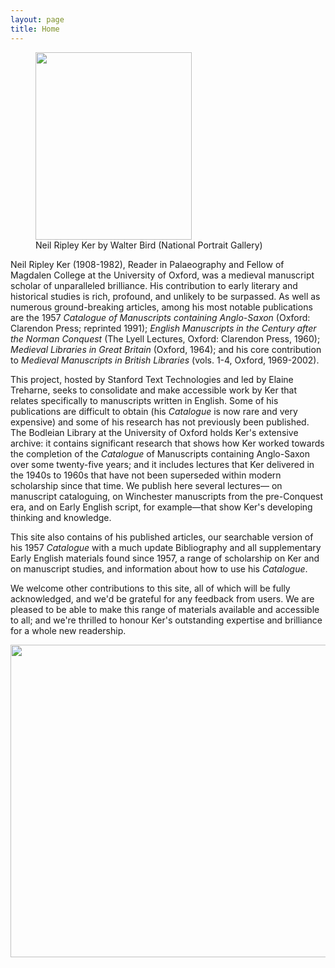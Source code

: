 ```yaml
---
layout: page
title: Home
---
```

<figure>
    <img src="https://digital-ker.github.io/images/Neil-Ripley-Ker-by-Walter-Bird.png" height=300" width="250">
    <figcaption>Neil Ripley Ker by Walter Bird (National Portrait Gallery)</figcaption>
</figure>

Neil Ripley Ker (1908-1982), Reader in Palaeography and Fellow of Magdalen
College at the University of Oxford, was a medieval manuscript scholar of
unparalleled brilliance. His contribution to early literary and historical
studies is rich, profound, and unlikely to be surpassed. As well as numerous
ground-breaking articles, among his most notable publications are the 1957
*Catalogue of Manuscripts containing Anglo-Saxon* (Oxford: Clarendon Press;
reprinted 1991); *English Manuscripts in the Century after the Norman Conquest*
(The Lyell Lectures, Oxford: Clarendon Press, 1960); *Medieval Libraries in Great
Britain* (Oxford, 1964); and his core contribution to *Medieval Manuscripts in
British Libraries* (vols. 1-4, Oxford, 1969-2002).

This project, hosted by Stanford Text Technologies and led by Elaine Treharne, 
seeks to consolidate and make accessible work by Ker that relates specifically to 
manuscripts written in English. Some of his publications are difficult to obtain
(his *Catalogue* is now rare and very expensive) and some of his research has not 
previously been published. The Bodleian Library at the University of Oxford holds 
Ker's extensive archive: it contains significant research that shows how Ker worked
towards the completion of the *Catalogue* of Manuscripts containing Anglo-Saxon
over some twenty-five years; and it includes lectures that Ker delivered in the
1940s to 1960s that have not been superseded within modern scholarship since
that time. We publish here several lectures— on manuscript cataloguing, on
Winchester manuscripts from the pre-Conquest era, and on Early English script,
for example—that show Ker's developing thinking and knowledge.

This site also contains of his published articles, our searchable version of his
1957 *Catalogue* with a much update Bibliography and all supplementary Early English
materials found since 1957, a range of scholarship on Ker and on manuscript studies,
and information about how to use his *Catalogue*.

We welcome other contributions to this site, all of which will be fully acknowledged,
and we'd be grateful for any feedback from users. We are pleased to be able to make
this range of materials available and accessible to all; and we're thrilled to honour
Ker's outstanding expertise and brilliance for a whole new readership.

<img src="https://digital-ker.github.io/images/Ker-Home-Page-Image.jpg" height="500" width="700">
